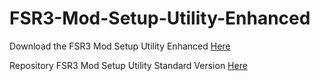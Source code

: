 # FSR3-Mod-Setup-Utility-Enhanced
Download the  FSR3 Mod Setup Utility Enhanced [Here](https://sharemods.com/eauj6tzlq3en/FSR3_v0.27_Beta.rar.html)

Repository FSR3 Mod Setup Utility Standard Version [Here](https://github.com/P4TOLINO06/FSR3.0-Mod-Setup-Utility)
 